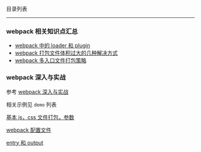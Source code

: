 目录列表

----

### webpack 相关知识点汇总

* [webpack 中的 loader 和 plugin](https://github.com/heptaluan/blog/blob/master/webpack/note/汇总/01.md)
* [webpack 打包文件体积过大的几种解决方式](https://github.com/heptaluan/blog/blob/master/webpack/note/汇总/02.md)
* [webpack 多入口文件打包策略](https://github.com/heptaluan/blog/blob/master/webpack/note/汇总/03.md)


### webpack 深入与实战

参考 [webpack 深入与实战](http://www.imooc.com/learn/802)

相关示例见 `demo` 列表

[基本 js，css 文件打包，参数](https://github.com/heptaluan/blog/blob/master/webpack/note/webpack深入与实战/note/01.md)

[webpack 配置文件](https://github.com/heptaluan/blog/blob/master/webpack/note/webpack深入与实战/note/02.md)

[entry 和 output](https://github.com/heptaluan/blog/blob/master/webpack/note/webpack深入与实战/note/03.md)
